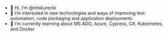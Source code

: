 - 👋 Hi, I’m @mlskurecki
- 👀 I’m interested in new technologies and ways of improving test automation, code packaging and application deployments
- 🌱 I’m currently learning about MS ADO, Azure, Cypress, C#, Kubernetes, and Docker

<!---
mlskurecki/mlskurecki is a ✨ special ✨ repository because its `README.md` (this file) appears on your GitHub profile.
You can click the Preview link to take a look at your changes.
--->
